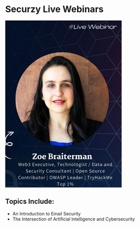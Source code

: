 # Securzy Live Webinars

![](https://github.com/zbraiterman/blog/blob/main/images/securzy-webinars.png)

## Topics Include:

* An Introduction to Email Security
* The Intersection of Artificial Intelligence and Cybersecurity

